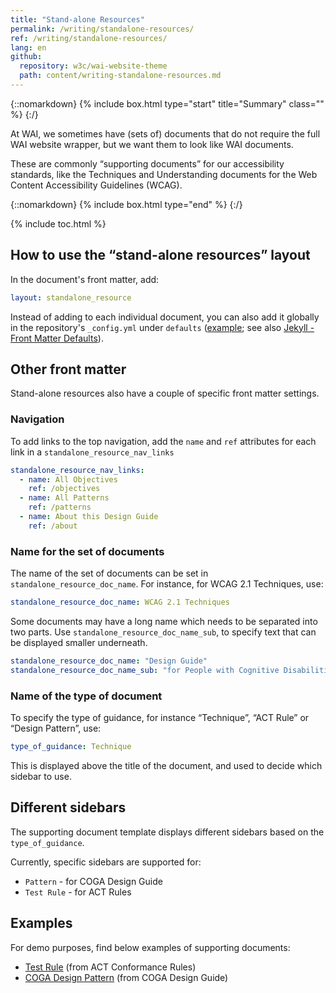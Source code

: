 ```yaml
---
title: "Stand-alone Resources"
permalink: /writing/standalone-resources/
ref: /writing/standalone-resources/
lang: en
github:
  repository: w3c/wai-website-theme
  path: content/writing-standalone-resources.md
---
```


{::nomarkdown}
{% include box.html type="start" title="Summary" class="" %}
{:/}

At WAI, we sometimes have (sets of) documents that do not require the full WAI website wrapper, but we want them to look like WAI documents. 

These are commonly “supporting documents” for our accessibility standards, like the Techniques and Understanding documents for the Web Content Accessibility Guidelines (WCAG).

{::nomarkdown}
{% include box.html type="end" %}
{:/}


{% include toc.html %}

## How to use the “stand-alone resources” layout

In the document's front matter, add:

```yaml
layout: standalone_resource
```

Instead of adding to each individual document, you can also add it globally in the repository's `_config.yml` under `defaults` ([example](https://github.com/w3c/wai-coga-design-guide/blob/master/_config.yml#L55); see also [Jekyll - Front Matter Defaults](https://jekyllrb.com/docs/configuration/front-matter-defaults/)). 

## Other front matter

Stand-alone resources also have a couple of specific front matter settings.

### Navigation

To add links to the top navigation, add the `name` and `ref` attributes for each link in a `standalone_resource_nav_links`

```yaml
standalone_resource_nav_links:
  - name: All Objectives
    ref: /objectives
  - name: All Patterns
    ref: /patterns
  - name: About this Design Guide
    ref: /about
```

### Name for the set of documents

The name of the set of documents can be set in `standalone_resource_doc_name`. For instance, for WCAG 2.1 Techniques, use: 

```yaml
standalone_resource_doc_name: WCAG 2.1 Techniques
```

Some documents may have a long name which needs to be separated into two parts. Use `standalone_resource_doc_name_sub`, to specify text that can be displayed smaller underneath.

```yaml
standalone_resource_doc_name: "Design Guide"
standalone_resource_doc_name_sub: "for People with Cognitive Disabilities and Learning Difficulties"
```

### Name of the type of document

To specify the type of guidance, for instance “Technique”, “ACT Rule” or “Design Pattern”, use: 

```yaml
type_of_guidance: Technique
```

This is displayed above the title of the document, and used to decide which sidebar to use.

## Different sidebars 

The supporting document template displays different sidebars based on the `type_of_guidance`. 

Currently, specific sidebars are supported for: 

- `Pattern` - for COGA Design Guide
- `Test Rule` - for ACT Rules

## Examples

For demo purposes, find below examples of supporting documents:

* [Test Rule](demo-act) (from ACT Conformance Rules)
* [COGA Design Pattern](demo-coga) (from COGA Design Guide)
